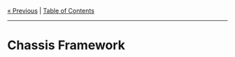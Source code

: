 [&laquo; Previous]() | [Table of Contents](https://github.com/gbdrummer/symbiocss)

---

# Chassis Framework
